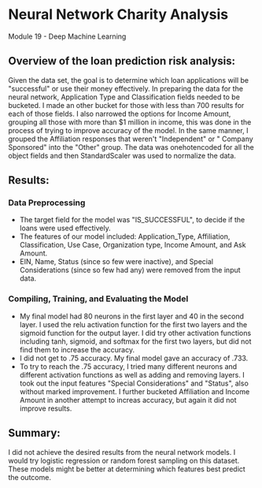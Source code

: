 # Neural Network Charity Analysis
Module 19 - Deep Machine Learning

## Overview of the loan prediction risk analysis:
Given the data set, the goal is to determine which loan applications will be "successful" or use their money effectively. In preparing the data for the neural network, Application Type and Classification fields needed to be bucketed. I made an other bucket for those with less than 700 results for each of those fields. I also narrowed the options for Income Amount, grouping all those with more than $1 million in income, this was done in the process of trying to improve accuracy of the model. In the same manner, I grouped the Affiliation responses that weren't "Independent" or " Company Sponsored" into the "Other" group. The data was onehotencoded for all the object fields and then StandardScaler was used to normalize the data.

## Results:

### Data Preprocessing
* The target field for the model was "IS_SUCCESSFUL", to decide if the loans were used effectively.
* The features of our model included: Application_Type, Affiliation, Classification, Use Case, Organization type, Income Amount, and Ask Amount.
* EIN, Name, Status (since so few were inactive), and Special Considerations (since so few had any) were removed from the input data.

### Compiling, Training, and Evaluating the Model
* My final model had 80 neurons in the first layer and 40 in the second layer. I used the relu activation function for the first two layers and the sigmoid function for the output layer. I did try other activation functions including tanh, sigmoid, and softmax for the first two layers, but did not find them to increase the accuracy. 
* I did not get to .75 accuracy. My final model gave an accuracy of .733. 
* To try to reach the .75 accuracy, I tried many different neurons and different activation functions as well as adding and removing layers. I took out the input features "Special Considerations" and "Status", also without marked improvement. I further bucketed Affiliation and Income Amount in another attempt to increas accuracy, but again it did not improve results.

## Summary:
I did not achieve the desired results from the neural network models. I would try logistic regression or random forest sampling on this dataset. These models might be better at determining which features best predict the outcome.
